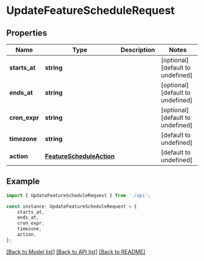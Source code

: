 # UpdateFeatureScheduleRequest


## Properties

Name | Type | Description | Notes
------------ | ------------- | ------------- | -------------
**starts_at** | **string** |  | [optional] [default to undefined]
**ends_at** | **string** |  | [optional] [default to undefined]
**cron_expr** | **string** |  | [optional] [default to undefined]
**timezone** | **string** |  | [default to undefined]
**action** | [**FeatureScheduleAction**](FeatureScheduleAction.md) |  | [default to undefined]

## Example

```typescript
import { UpdateFeatureScheduleRequest } from './api';

const instance: UpdateFeatureScheduleRequest = {
    starts_at,
    ends_at,
    cron_expr,
    timezone,
    action,
};
```

[[Back to Model list]](../README.md#documentation-for-models) [[Back to API list]](../README.md#documentation-for-api-endpoints) [[Back to README]](../README.md)
